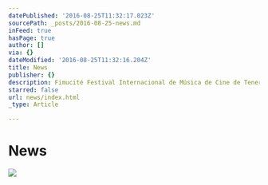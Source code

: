 ```yaml
---
datePublished: '2016-08-25T11:32:17.023Z'
sourcePath: _posts/2016-08-25-news.md
inFeed: true
hasPage: true
author: []
via: {}
dateModified: '2016-08-25T11:32:16.204Z'
title: News
publisher: {}
description: Fimucité Festival Internacional de Música de Cine de Tenerife
starred: false
url: news/index.html
_type: Article

---
```

# News
![](https://the-grid-user-content.s3-us-west-2.amazonaws.com/13d6c734-05c4-4f66-8328-6fda88d6c097.jpg)